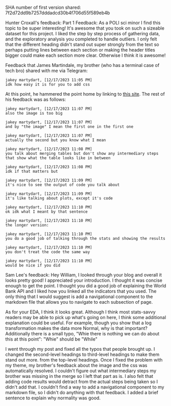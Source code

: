 SHA number of first version shared: 7f2d72dd9b7257dddadcd30b4f706d55f589eb4b

Hunter Croxall's feedback:
Part 1 Feedback: As a POLI sci minor I find this topic to be super interesting! It's awesome that you took on such a sizeable dataset for this project. I liked the step by step process of gathering data, and the exploratory analysis you completed to handle outliers. I only felt that the different heading didn't stand out super strongly from the text so perhaps putting lines between each section or making the header titles bigger could make each section more clear. Otherwise I think it is awesome!

Feedback that James Martindale, my brother (who has a terminal case of tech bro) shared with me via Telegram:
```
jakey martydart, [12/17/2023 11:05 PM]
idk how easy it is for you to add css
```
At this point, he hammered the point home by linking to [this site](http://bettermotherfuckingwebsite.com/). The rest of his feedback was as follows:
```
jakey martydart, [12/17/2023 11:07 PM]
also the image is too big
```
```
jakey martydart, [12/17/2023 11:07 PM]
and by "the image" I mean the first one in the first one
```
```
jakey martydart, [12/17/2023 11:07 PM]
actually the second but you know what I mean
```
```
jakey martydart, [12/17/2023 11:08 PM]
you talk about merging tables but don't show any intermediary steps that show what the table looks like in between
```
```
jakey martydart, [12/17/2023 11:08 PM]
idk if that matters but
```
```
jakey martydart, [12/17/2023 11:09 PM]
it's nice to see the output of code you talk about
```
```
jakey martydart, [12/17/2023 11:09 PM]
it's like talking about plots, except it's code
```
```
jakey martydart, [12/17/2023 11:10 PM]
ok idk what I meant by that sentence
```
```
jakey martydart, [12/17/2023 11:10 PM]
the longer version:
```
```
jakey martydart, [12/17/2023 11:10 PM]
you do a good job of talking through the stats and showing the results
```
```
jakey martydart, [12/17/2023 11:10 PM]
you don't treat the code the same way
```
```
jakey martydart, [12/17/2023 11:10 PM]
would be nice if you did
```

Sam Lee's feedback:
Hey William, I looked through your blog and overall it looks pretty good! I appreciated your introduction. I thought it was concise enough to get the point. I thought you did a good job of explaining the World Bank API and I liked how you linked all the indicators that you used. The only thing that I would suggest is add a navigational component to the markdown file that allows you to navigate to each subsection of page.

As for your EDA, I think it looks great. Although I think most stats-savvy readers may be able to pick up what's going on here, I think some additional explanation could be useful. For example, though you show that a log transformation makes the data more Normal, why is that important? Additionally there is a small typo, "Whie there is nothing we can do about this at this point": "Whie" should be "While"


I went through my post and fixed all the typos that people brought up. I changed the second-level headings to third-level headings to make them stand out more. from the top-level headings. Once I fixed the problem with my theme, my brother's feedback about the image and the css was automatically resolved. I couldn't figure out what intermediary steps my brother was missing in the merge so I left that part as is. I also felt that adding code results would detract from the actual steps being taken so I didn't add that. I couldn't find a way to add a navigational component to my markdown file, so I didn't do anything with that feedback. I added a brief sentence to explain why normality was good.
